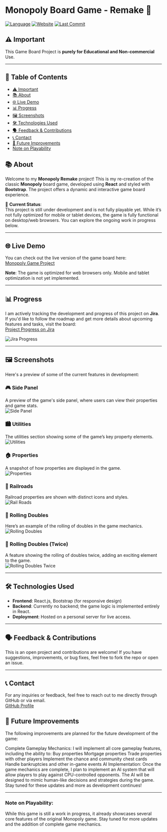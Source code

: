 # Monopoly Board Game - Remake 🎲

[![Language](https://img.shields.io/github/languages/top/Amato1891/monopoly-project)](https://github.com/Amato1891/monopoly-project)
[![Website](https://img.shields.io/website?url=https%3A%2F%2Fjimamato.com%2Fmonopoly-project%2F)](https://jimamato.com/monopoly-project/)
[![Last Commit](https://img.shields.io/github/last-commit/Amato1891/monopoly-project)](https://github.com/Amato1891/monopoly-project/commits/main)

## ⚠️ Important 
This Game Board Project is **purely for Educational and Non-commercial** Use.

---

## 📑 Table of Contents
- [⚠️ Important](#important)
- [📚 About](#about)
- [🌐 Live Demo](#live-demo)
- [📊 Progress](#progress)
- [🖼️ Screenshots](#screenshots)
- [🛠️ Technologies Used](#technologies-used)
- [🗣️ Feedback & Contributions](#feedback--contributions)
- [📞 Contact](#contact)
- [🚀 Future Improvements](#future-improvements)
- [Note on Playability](#note-on-playability)

## 📚 About

Welcome to my **Monopoly Remake** project! This is my re-creation of the classic **Monopoly** board game, developed using **React** and styled with **Bootstrap**. The project offers a dynamic and interactive game board experience.

🔧 **Current Status**:  
This project is still under development and is not fully playable yet. While it’s not fully optimized for mobile or tablet devices, the game is fully functional on desktop/web browsers. You can explore the ongoing work in progress below.

---

## 🌐 Live Demo

You can check out the live version of the game board here:  
[Monopoly Game Project](https://jimamato.com/monopoly-project/)

**Note**: The game is optimized for web browsers only. Mobile and tablet optimization is not yet implemented.

---

## 📊 Progress

I am actively tracking the development and progress of this project on **Jira**. If you'd like to follow the roadmap and get more details about upcoming features and tasks, visit the board:  
[Project Progress on Jira](https://jim-amato-monopoly.atlassian.net/jira/software/projects/UI/boards/1)

![Jira Progress](https://github.com/Amato1891/monopoly-project/assets/84348911/4fc1517a-411f-4642-9069-35bd31aa77ae)

---

## 🖼️ Screenshots

Here's a preview of some of the current features in development:

### 🎮 Side Panel
A preview of the game's side panel, where users can view their properties and game stats.  
![Side Panel](https://github.com/Amato1891/monopoly-project/assets/84348911/8f0e8923-85a1-4460-a735-950676b730d4)

### 🏙️ Utilities
The utilities section showing some of the game’s key property elements.  
![Utilities](https://github.com/Amato1891/monopoly-project/assets/84348911/d61dba86-cac3-48e7-9a1a-a59883021595)

### 🏠 Properties
A snapshot of how properties are displayed in the game.  
![Properties](https://github.com/Amato1891/monopoly-project/assets/84348911/b28a4b85-545d-4483-b6a0-d20e43f50f85)

### 🚂 Railroads
Railroad properties are shown with distinct icons and styles.  
![Rail Roads](https://github.com/Amato1891/monopoly-project/assets/84348911/5b26061e-0753-45ef-99d1-5424034141e6)

### 🎲 Rolling Doubles
Here’s an example of the rolling of doubles in the game mechanics.  
![Rolling Doubles](https://github.com/Amato1891/monopoly-project/assets/84348911/64f08acb-d4e8-4960-b792-f5f99a43d7ce)

### 🎲 Rolling Doubles (Twice)
A feature showing the rolling of doubles twice, adding an exciting element to the game.  
![Rolling Doubles Twice](https://github.com/Amato1891/monopoly-project/assets/84348911/4a9a023f-a526-41d3-874e-6ab645cd5fa6)

---

## 🛠️ Technologies Used

- **Frontend**: React.js, Bootstrap (for responsive design)
- **Backend**: Currently no backend; the game logic is implemented entirely in React.
- **Deployment**: Hosted on a personal server for live access.

---

## 🗣️ Feedback & Contributions

This is an open project and contributions are welcome! If you have suggestions, improvements, or bug fixes, feel free to fork the repo or open an issue.

---

## 📞 Contact

For any inquiries or feedback, feel free to reach out to me directly through GitHub or via email.  
[GitHub Profile](https://github.com/Amato1891)

## 🚀 Future Improvements
The following improvements are planned for the future development of the game:

Complete Gameplay Mechanics: I will implement all core gameplay features, including the ability to:
Buy properties
Mortgage properties
Trade properties with other players
Implement the chance and community chest cards
Handle bankruptcies and other in-game events
AI Implementation: Once the game mechanics are complete, I plan to implement an AI system that will allow players to play against CPU-controlled opponents. The AI will be designed to mimic human-like decisions and strategies during the game.
Stay tuned for these updates and more as development continues!

---

### Note on Playability:
While this game is still a work in progress, it already showcases several core features of the original Monopoly game. Stay tuned for more updates and the addition of complete game mechanics.
